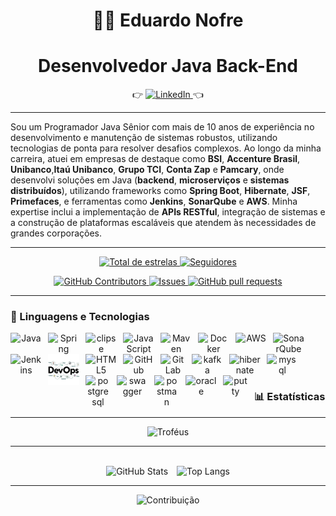 <h1 align="center">👨🏻 Eduardo Nofre</h1>
<h1 align="center">Desenvolvedor Java Back-End</h1>

<p align="center">
👉 
  <a href="https://www.linkedin.com/in/eduardo-nofre-reis-de-sa-53992458/" target="_blank">  
  <img 
     title="Perfil profissional" 
    src="https://img.shields.io/badge/LinkedIn-blue?style=for-the-badge&logo=linkedin" 
    alt="LinkedIn" 
  />
</a>
    👈
</p>
  
----
  Sou um Programador Java Sênior com mais de 10 anos de experiência no desenvolvimento e manutenção de sistemas robustos, utilizando tecnologias de ponta para resolver desafios complexos. Ao longo da minha carreira, atuei em empresas de destaque como **BSI**, **Accenture Brasil**, **Unibanco**,**Itaú Unibanco**, **Grupo TCI**, **Conta Zap** e **Pamcary**, onde desenvolvi soluções em Java (**backend**, **microserviços** e **sistemas distribuídos**), utilizando frameworks como **Spring Boot**, **Hibernate**, **JSF**, **Primefaces**, e ferramentas como **Jenkins**, **SonarQube** e **AWS**. Minha expertise inclui a implementação de **APIs RESTful**, integração de sistemas e a construção de plataformas escaláveis que atendem às necessidades de grandes corporações.

---

<p align="center">
    <a href="https://github.com/EduardoNofre?tab=repositories&sort=stargazers">
        <img 
            alt="Total de estrelas" 
            title="Total de estrelas GitHub" 
            src="https://custom-icon-badges.demolab.com/github/stars/EduardoNofre?color=55960c&style=for-the-badge&labelColor=488207&logo=star&label=estrelas"
        />
    </a>
    <a href="https://github.com/EduardoNofre?tab=followers">
        <img 
            alt="Seguidores" 
            title="Me siga no GitHub" 
            src="https://custom-icon-badges.demolab.com/github/followers/EduardoNofre?color=236ad3&labelColor=1155ba&style=for-the-badge&logo=github&label=Seguidores&logoColor=white"
        />
    </a>
</p>

<p align="center">
    <a href="https://github.com/EduardoNofre/github-readme-stats/graphs/contributors">
      <img alt="GitHub Contributors" src="https://img.shields.io/github/contributors/EduardoNofre/github-readme-stats" />
    </a>
    <a href="https://github.com/EduardoNofre/github-readme-stats/issues">
      <img alt="Issues" src="https://img.shields.io/github/issues/EduardoNofre/github-readme-stats?color=0088ff" />
    </a>
    <a href="https://github.com/EduardoNofre/github-readme-stats/pulls">
      <img alt="GitHub pull requests" src="https://img.shields.io/github/issues-pr/EduardoNofre/github-readme-stats?color=0088ff" />
    </a>
  </p>
  
---

### 🤖 Linguagens e Tecnologias

<div align="center">
<img 
    align="left" 
    alt="Java"
    title="Java" 
    width="50px" 
    style="padding-right: 10px;" 
    src="https://cdn.jsdelivr.net/gh/devicons/devicon@latest/icons/java/java-original.svg"           
/>
<img 
    align="left" 
    alt="Spring" 
    title="Spring" 
    width="50px" 
    style="padding-right: 10px;" 
    src="https://cdn.jsdelivr.net/gh/devicons/devicon@latest/icons/spring/spring-original-wordmark.svg" 
/>

<img 
    align="left" 
    alt="clipse" 
    title="clipse"
    width="50px" 
    style="padding-right: 10px;" 
   src="https://cdn.jsdelivr.net/gh/devicons/devicon@latest/icons/eclipse/eclipse-original.svg"
/>
<img 
    align="left" 
    alt="JavaScript" 
    title="JavaScript"
    width="50px" 
    style="padding-right: 10px;" 
    src="https://cdn.jsdelivr.net/gh/devicons/devicon@latest/icons/javascript/javascript-original.svg" 
/>
<img 
    align="left" 
    alt="Maven" 
    title="Maven" 
    width="50px" 
    style="padding-right: 10px;" 
    src="https://cdn.jsdelivr.net/gh/devicons/devicon@latest/icons/maven/maven-original-wordmark.svg"
/>
<img 
    align="left" 
    alt="Docker" 
    title="Docker" 
    width="50px" 
    style="padding-right: 10px;" 
    src="https://cdn.jsdelivr.net/gh/devicons/devicon@latest/icons/docker/docker-original-wordmark.svg" 
/>
<img 
    align="left" 
    alt="AWS" 
    title="AWS" 
    width="50px" 
    style="padding-right: 10px;" 
    src="https://cdn.jsdelivr.net/gh/devicons/devicon@latest/icons/amazonwebservices/amazonwebservices-plain-wordmark.svg"
  AWS.png
/>
<img
    align="left"
    alt="SonarQube"
    title="SonarQube"
    width="50px"
    style="padding-right: 10px;"
    src="https://cdn.jsdelivr.net/gh/devicons/devicon@latest/icons/sonarqube/sonarqube-original-wordmark.svg"
/>
<img 
    align="left" 
    alt="Jenkins" 
    title="Jenkins" 
    width="50px" 
    style="padding-right: 10px;" 
    src="https://cdn.jsdelivr.net/gh/devicons/devicon@latest/icons/jenkins/jenkins-original.svg" 
/>
<img 
    align="left" 
    alt="devops" 
    title="devops" 
    width="50px" 
    style="padding-right: 10px;" 
    src="https://github.com/EduardoNofre/EduardoNofre/blob/main/devops.png"
/>
<img 
    align="left" 
    alt="HTML5" 
    title="HTML5" 
    width="50px" 
    style="padding-right: 10px;" 
    src="https://cdn.jsdelivr.net/gh/devicons/devicon@latest/icons/html5/html5-original.svg" 
/>
<img 
    align="left" 
    alt="GitHub" 
    title="GitHub"
    width="50px" 
    style="padding-right: 10px;" 
    src="https://cdn.jsdelivr.net/gh/devicons/devicon@latest/icons/github/github-original-wordmark.svg"
/>
<img 
    align="left" 
    alt="GitLab" 
    title="GitLab"
    width="40px" 
    style="padding-right: 10px;" 
    src="https://cdn.jsdelivr.net/gh/devicons/devicon@latest/icons/gitlab/gitlab-original-wordmark.svg"
/>
<img 
    align="left" 
    alt="kafka" 
    title="kafka"
    width="50px" 
    style="padding-right: 10px;" 
    src="https://cdn.jsdelivr.net/gh/devicons/devicon@latest/icons/apachekafka/apachekafka-original-wordmark.svg"
/>

<img 
    align="left" 
    alt="hibernate" 
    title="hibernate"
    width="50px" 
    style="padding-right: 10px;" 
    src="https://cdn.jsdelivr.net/gh/devicons/devicon@latest/icons/hibernate/hibernate-original-wordmark.svg"
/>

<img 
    align="left" 
    alt="mysql" 
    title="mysql"
    width="50px" 
    style="padding-right: 10px;" 
   src="https://cdn.jsdelivr.net/gh/devicons/devicon@latest/icons/mysql/mysql-original-wordmark.svg"
/>

<img 
    align="left" 
    alt="postgresql" 
    title="postgresql"
    width="40px" 
    style="padding-right: 10px;" 
   src="https://cdn.jsdelivr.net/gh/devicons/devicon@latest/icons/postgresql/postgresql-original-wordmark.svg"
/>

<img 
    align="left" 
    alt="swagger" 
    title="swagger"
    width="50px" 
    style="padding-right: 10px;" 
   src="https://cdn.jsdelivr.net/gh/devicons/devicon@latest/icons/swagger/swagger-original-wordmark.svg"
/>
<img 
    align="left" 
    alt="postman" 
    title="postman"
    width="40px" 
    style="padding-right: 10px;" 
   src="https://cdn.jsdelivr.net/gh/devicons/devicon@latest/icons/postman/postman-original.svg"
/>
<img 
    align="left" 
    alt="oracle" 
    title="oracle"
    width="50px" 
    style="padding-right: 10px;" 
   src="https://cdn.jsdelivr.net/gh/devicons/devicon@latest/icons/oracle/oracle-original.svg"
/>
<img 
    align="left" 
    alt="putty" 
    title="putty"
    width="40px" 
    style="padding-right: 10px;" 
   src="https://cdn.jsdelivr.net/gh/devicons/devicon@latest/icons/putty/putty-original.svg"
/>


</div>
<br/>
<br/>
<br/>
<br/>

### 📊 Estatísticas

---

<!-- Trophies -->
<div align="center">
  <img 
      alt="Troféus" 
      height="200" 
      src="https://github-profile-trophy.vercel.app/?username=EduardoNofre" 
  />
</div>

---

<br/>

<!-- GitHub Stats + Tecnologias mais usadas centralizados lado a lado -->
<div align="center">
  <img 
    alt="GitHub Stats" 
    height="200" 
    style="padding-right: 10px;" 
    src="https://github-readme-stats.vercel.app/api?username=EduardoNofre&show_icons=true&theme=radical"
  />
  <img 
      alt="Top Langs" 
      height="200" 
      src="https://github-readme-stats.vercel.app/api/top-langs/?username=EduardoNofre&theme=tokyonight&layout=compact&custom_title=Tecnologias&langs_count=9" 
  />
  
  ---
  
</div>
<!-- Gráfico de contribuições centralizado -->
<div align="center">
  <img 
      alt="Contribuição" 
      height="200" 
      width="100%" 
      src="https://github-readme-activity-graph.vercel.app/graph?username=EduardoNofre&theme=react-dark" 
  />
</div>
<br/>


